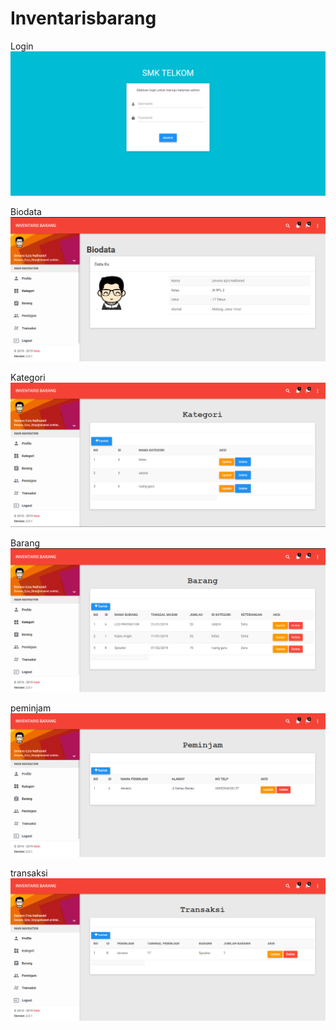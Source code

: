 # Inventarisbarang
Login
![alt text](https://github.com/Devanoezra/Inventarisbarang/blob/master/login.PNG)

Biodata
![alt text](https://github.com/Devanoezra/Inventarisbarang/blob/master/biodata.PNG)

Kategori
![alt text](https://github.com/Devanoezra/Inventarisbarang/blob/master/kategori.PNG)

Barang
![alt text](https://github.com/Devanoezra/Inventarisbarang/blob/master/barang.PNG)

peminjam
![alt text](https://github.com/Devanoezra/Inventarisbarang/blob/master/peminjam.PNG)

transaksi
![alt text](https://github.com/Devanoezra/Inventarisbarang/blob/master/transaksi.PNG)
